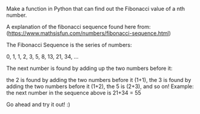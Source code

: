Make a function in Python that can find out the Fibonacci value of a nth number.

A explanation of the fibonacci sequence found  here from: (https://www.mathsisfun.com/numbers/fibonacci-sequence.html)


The Fibonacci Sequence is the series of numbers:

0, 1, 1, 2, 3, 5, 8, 13, 21, 34, ...

The next number is found by adding up the two numbers before it:

the 2 is found by adding the two numbers before it (1+1),
the 3 is found by adding the two numbers before it (1+2),
the 5 is (2+3),
and so on!
Example: the next number in the sequence above is 21+34 = 55

Go ahead and try it out! :) 